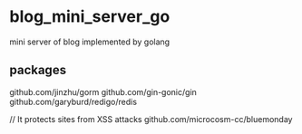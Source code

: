 # blog_mini_server_go
mini server of blog implemented by golang

## packages
github.com/jinzhu/gorm
github.com/gin-gonic/gin
github.com/garyburd/redigo/redis

// It protects sites from XSS attacks
github.com/microcosm-cc/bluemonday

